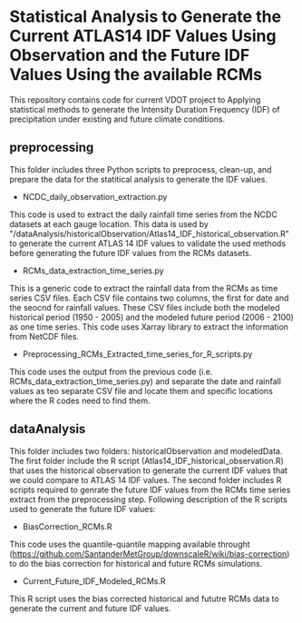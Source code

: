 # Statistical Analysis to Generate the Current ATLAS14 IDF Values Using Observation and the Future IDF Values Using the available RCMs  

This repository contains code for current VDOT project to Applying statistical methods to generate the Intensity Duration Frequency (IDF) of precipitation under existing and future climate conditions. 

## preprocessing
This folder includes three Python scripts to preprocess, clean-up, and prepare the data for the statitical analysis to generate the IDF values.

* NCDC_daily_observation_extraction.py	

This code is used to extract the daily rainfall time series from the NCDC datasets at each gauge location. This data is used by "/dataAnalysis/historicalObservation/Atlas14_IDF_historical_observation.R" to generate the current ATLAS 14 IDF values to validate the used methods before generating the future IDF values from the RCMs datasets.

* RCMs_data_extraction_time_series.py

This is a generic code to extract the rainfall data from the RCMs as time series CSV files. Each CSV file contains two columns, the first for date and the seocnd for rainfall values. These CSV files include both the modeled historical period (1950 - 2005) and the modeled future period (2006 - 2100) as one time series. This code uses Xarray library to extract the information from NetCDF files.

* Preprocessing_RCMs_Extracted_time_series_for_R_scripts.py

This code uses the output from the previous code (i.e. RCMs_data_extraction_time_series.py) and separate the date and rainfall values as teo separate CSV file and locate them and specific locations where the R codes need to find them. 

## dataAnalysis
This folder includes two folders: historicalObservation and modeledData. The first folder include the R script (Atlas14_IDF_historical_observation.R) that uses the historical observation to generate the current IDF values that we could compare to ATLAS 14 IDF values. The second folder includes R scripts required to genrate the future IDF values from the RCMs time series extract from the preprocessing step. Following description of the R scripts used to generate the future IDF values:

* BiasCorrection_RCMs.R

This code uses the quantile-quantile mapping available throught (https://github.com/SantanderMetGroup/downscaleR/wiki/bias-correction) to do the bias correction for historical and future RCMs simulations.

* Current_Future_IDF_Modeled_RCMs.R	

This R script uses the bias corrected historical and fututre RCMs data to generate the current and future IDF values. 
